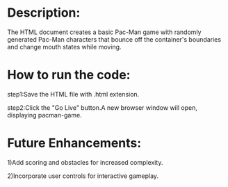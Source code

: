 
# Description:
The HTML document creates a basic Pac-Man game with randomly generated Pac-Man characters that bounce off the container's boundaries and change mouth states while moving.

# How to run the code:
step1:Save the HTML file with .html extension.

step2:Click the "Go Live" button.A new browser window will open, displaying pacman-game.

# Future Enhancements:
1)Add scoring and obstacles for increased complexity.

2)Incorporate user controls for interactive gameplay.
